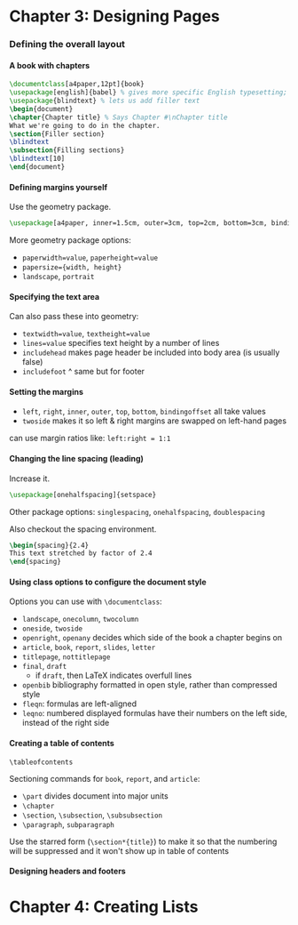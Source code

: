 # Chapter 3: Designing Pages

### Defining the overall layout

#### A book with chapters

```latex
\documentclass[a4paper,12pt]{book}
\usepackage[english]{babel} % gives more specific English typesetting; we're using it to load blindtext in English
\usepackage{blindtext} % lets us add filler text
\begin{document}
\chapter{Chapter title} % Says Chapter #\nChapter title
What we're going to do in the chapter.
\section{Filler section}
\blindtext
\subsection{Filling sections}
\blindtext[10]
\end{document}
```


#### Defining margins yourself

Use the geometry package.

```latex
\usepackage[a4paper, inner=1.5cm, outer=3cm, top=2cm, bottom=3cm, bindingoffset=1cm]{geometry}
```

More geometry package options:

* `paperwidth=value`, `paperheight=value`
* `papersize={width, height}`
* `landscape`, `portrait`


#### Specifying the text area

Can also pass these into geometry:

* `textwidth=value`, `textheight=value`
* `lines=value` specifies text height by a number of lines
* `includehead` makes page header be included into body area (is usually false)
* `includefoot` ^ same but for footer


#### Setting the margins

* `left`, `right`, `inner`, `outer`, `top`, `bottom`, `bindingoffset` all take values
* `twoside` makes it so left & right margins are swapped on left-hand pages

can use margin ratios like: `left:right = 1:1`


#### Changing the line spacing (leading)

Increase it.
```latex
\usepackage[onehalfspacing]{setspace}
```

Other package options: `singlespacing`, `onehalfspacing`, `doublespacing`

Also checkout the spacing environment.

```latex
\begin{spacing}{2.4}
This text stretched by factor of 2.4
\end{spacing}
```


#### Using class options to configure the document style

Options you can use with `\documentclass`:

* `landscape`, `onecolumn`, `twocolumn`
* `oneside`, `twoside`
* `openright`, `openany` decides which side of the book a chapter begins on
* `article`, `book`, `report`, `slides`, `letter`
* `titlepage`, `nottitlepage`
* `final`, `draft`
    - if `draft`, then LaTeX indicates overfull lines
* `openbib` bibliography formatted in open style, rather than compressed style
* `fleqn`: formulas are left-aligned
* `leqno`: numbered displayed formulas have their numbers on the left side, instead of the right side


#### Creating a table of contents

`\tableofcontents`

Sectioning commands for `book`, `report`, and `article`:

* `\part` divides document into major units
* `\chapter`
* `\section`, `\subsection`, `\subsubsection`
* `\paragraph`, `subparagraph`

Use the starred form (`\section*{title}`) to make it so that the numbering will be suppressed and it won't show up in table of contents


#### Designing headers and footers

# Chapter 4: Creating Lists

